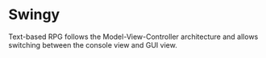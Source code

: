 # Swingy
Text-based RPG follows the Model-View-Controller architecture and allows switching between the console view and GUI view.
